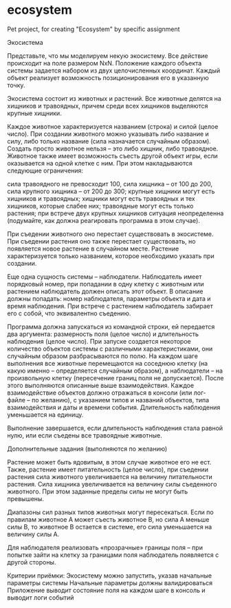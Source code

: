 # ecosystem
Pet project, for creating "Ecosystem" by specific assignment

Экосистема

Представьте, что мы моделируем некую экосистему. Все действие происходит на поле размером NxN. Положение каждого объекта системы задается набором из двух целочисленных координат. Каждый объект реализует возможность позиционирования его в указанную точку.

Экосистема состоит из животных и растений. Все животные делятся на хищников и травоядных, причем среди всех хищников выделяются крупные хищники.

Каждое животное характеризуется названием (строка) и силой (целое число). При создании животного можно указывать либо название и силу, либо только название (сила назначается случайным образом). Создать просто животное нельзя – это либо хищник, либо травоядное. Животное также имеет возможность съесть другой объект игры, если оказывается на одной клетке с ним. При этом накладываются следующие ограничения:

сила травоядного не превосходит 100, сила хищника – от 100 до 200, сила крупного хищника – от 200 до 300;
крупные хищники могут есть хищников и травоядных;
хищники могут есть травоядных и тех хищников, которые слабее них;
травоядные могут есть только растения;
при встрече двух крупных хищников ситуация неопределенна (подумайте, как должна реагировать программа в этом случае).

При съедении животного оно перестает существовать в экосистеме. При съедении растения оно также перестает существовать, но появляется новое растение в случайном месте. Растение характеризуется только названием, которое необходимо указать при создании.

Еще одна сущность системы – наблюдатели. Наблюдатель имеет порядковый номер, при попадании в одну клетку с животным или растением наблюдатель должен описать этот объект. В описание должны попадать: номер наблюдателя, параметры объекта и дата и время наблюдения. При встрече с растением наблюдатель забирает его с собой, что эквивалентно съедению.

Программа должна запускаться из командной строки, ей передается два аргумента: размерность поля (целое число) и длительность наблюдения (целое число). При запуске создается некоторое количество объектов системы с различными характеристиками, они случайным образом разбрасываются по полю. На каждом шаге выполнения все животные перемещаются на соседнюю клетку (на какую именно – определяется случайным образом), а наблюдатели – на произвольную клетку (пересечение границ поля не допускается). После этого выполняются описанные выше взаимодействия. Каждое взаимодействие объектов должно отражаться в консоли (или лог-файле – по желанию), с указанием типов и названий объектов, типа взаимодействия и даты и времени события. Длительность наблюдения уменьшается на единицу.

Выполнение завершается, если длительность наблюдения стала равной нулю, или если съедены все травоядные животные.

Дополнительные задания (выполняются по желанию)

Растение может быть ядовитым, в этом случае животное его не ест. Также, растение имеет питательность (целое число), при съедении растения сила животного увеличивается на величину питательности растения. Сила хищника увеличивается на величину силы съеденного животного. При этом заданные пределы силы не могут быть превышены.

Диапазоны сил разных типов животных могут пересекаться. Если по правилам животное А может съесть животное В, но сила А меньше силы В, то животное В остается в системе, его сила уменьшается на величину силы А.

Для наблюдателя реализовать «прозрачные» границы поля – при попытке зайти на клетку за границами поля наблюдатель появляется с другой стороны.

Критерии приёмки:
Экосистему можно запустить, указав начальные параметры системы
Начальные параметры должны валидироваться 
Приложение выводит состояние поля на каждом шаге в консоль и выводит логи событий
